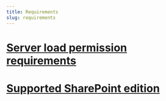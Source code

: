 ```yaml
---
title: Requirements
slug: requirements
---
```


# [Server load permission requirements](server-load-permission-requirements.md)
# [Supported SharePoint edition](supported-sharepoint-editions.md)